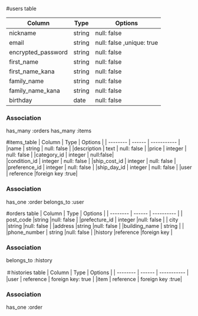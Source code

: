 #users table

| Column            | Type    | Options     |
| --------          | ------  | ----------- |
| nickname          | string  |null: false  |
| email             | string  |null: false ,unique: true|
| encrypted_password| string  |null: false  | 
|first_name         | string  |null: false  | 
|first_name_kana    | string  |null: false  |     
|family_name        | string  |null: false  |
|family_name_kana   | string  |null: false  | 
|birthday           | date    |null: false  |
### Association
has_many :orders
has_many :items



#items_table
| Column            | Type          | Options      |
| --------          | ------        | -----------  | 
|name               | string        | null: false  |
|description        | text          | null: false  | 
|price              | integer       | null: false  |
|category_id        | integer       | null:false|     
|condition_id       | integer       | null: false  |
|ship_cost_id       | integer       | null: false  | 
|preference_id      | integer       | null: false  |
|ship_day_id       | integer       | null: false  | 
|user               | reference     |foreign key :true| 
### Association
has_one :order
belongs_to :user



#orders table
| Column            | Type       | Options    |
| --------          | ------     | ---------- |
| post_code         |string      |null: false |
|prefecture_id      | integer    |null: false |
| city              |string      |null: false |
|address            |string      |null: false | 
|building_name      | string     |            |     
|phone_number       | string     |null: false |
|history            |reference   |foreign key |
### Association
belongs_to :history




＃histories table
| Column         | Type      | Options     |
| --------       | ------    | ----------- |
|user            | reference | foreign key: true |
|item            | reference | foreign key :true|
### Association
has_one :order
